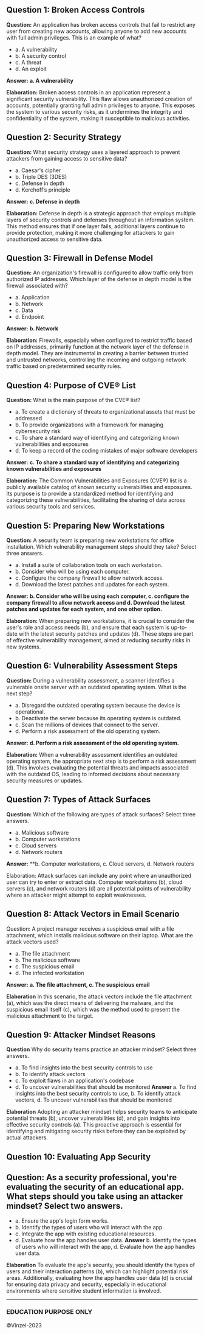 ## Question 1: Broken Access Controls
**Question:** An application has broken access controls that fail to restrict any user from creating new accounts, allowing anyone to add new accounts with full admin privileges. This is an example of what?

- a. A vulnerability
- b. A security control
- c. A threat
- d. An exploit

**Answer:** **a. A vulnerability**

**Elaboration:** Broken access controls in an application represent a significant security vulnerability. This flaw allows unauthorized creation of accounts, potentially granting full admin privileges to anyone. This exposes the system to various security risks, as it undermines the integrity and confidentiality of the system, making it susceptible to malicious activities.

## Question 2: Security Strategy
**Question:** What security strategy uses a layered approach to prevent attackers from gaining access to sensitive data?

- a. Caesar's cipher
- b. Triple DES (3DES)
- c. Defense in depth
- d. Kerchoff’s principle

**Answer:** **c. Defense in depth**

**Elaboration:** Defense in depth is a strategic approach that employs multiple layers of security controls and defenses throughout an information system. This method ensures that if one layer fails, additional layers continue to provide protection, making it more challenging for attackers to gain unauthorized access to sensitive data.

## Question 3: Firewall in Defense Model
**Question:** An organization's firewall is configured to allow traffic only from authorized IP addresses. Which layer of the defense in depth model is the firewall associated with?

- a. Application
- b. Network
- c. Data
- d. Endpoint

**Answer:** **b. Network**

**Elaboration:** Firewalls, especially when configured to restrict traffic based on IP addresses, primarily function at the network layer of the defense in depth model. They are instrumental in creating a barrier between trusted and untrusted networks, controlling the incoming and outgoing network traffic based on predetermined security rules.

## Question 4: Purpose of CVE® List
**Question:** What is the main purpose of the CVE® list?

- a. To create a dictionary of threats to organizational assets that must be addressed
- b. To provide organizations with a framework for managing cybersecurity risk
- c. To share a standard way of identifying and categorizing known vulnerabilities and exposures
- d. To keep a record of the coding mistakes of major software developers

**Answer:** **c. To share a standard way of identifying and categorizing known vulnerabilities and exposures**

**Elaboration:** The Common Vulnerabilities and Exposures (CVE®) list is a publicly available catalog of known security vulnerabilities and exposures. Its purpose is to provide a standardized method for identifying and categorizing these vulnerabilities, facilitating the sharing of data across various security tools and services.

## Question 5: Preparing New Workstations
**Question:** A security team is preparing new workstations for office installation. Which vulnerability management steps should they take? Select three answers.

- a. Install a suite of collaboration tools on each workstation.
- b. Consider who will be using each computer.
- c. Configure the company firewall to allow network access.
- d. Download the latest patches and updates for each system.

**Answer:** **b. Consider who will be using each computer, c. configure the company firewall to allow network access and d. Download the latest patches and updates for each system, and one other option.**

**Elaboration:** When preparing new workstations, it is crucial to consider the user's role and access needs (b), and ensure that each system is up-to-date with the latest security patches and updates (d). These steps are part of effective vulnerability management, aimed at reducing security risks in new systems.

## Question 6: Vulnerability Assessment Steps
**Question:** During a vulnerability assessment, a scanner identifies a vulnerable onsite server with an outdated operating system. What is the next step?

- a. Disregard the outdated operating system because the device is operational.
- b. Deactivate the server because its operating system is outdated.
- c. Scan the millions of devices that connect to the server.
- d. Perform a risk assessment of the old operating system.

**Answer:** **d. Perform a risk assessment of the old operating system.**

**Elaboration:** When a vulnerability assessment identifies an outdated operating system, the appropriate next step is to perform a risk assessment (d). This involves evaluating the potential threats and impacts associated with the outdated OS, leading to informed decisions about necessary security measures or updates.

## Question 7: Types of Attack Surfaces
**Question:** Which of the following are types of attack surfaces? Select three answers.

- a. Malicious software
- b. Computer workstations
- c. Cloud servers
- d. Network routers

**Answer:** **b. Computer workstations, c. Cloud servers, d. Network routers

Elaboration: Attack surfaces can include any point where an unauthorized user can try to enter or extract data. Computer workstations (b), cloud servers (c), and network routers (d) are all potential points of vulnerability where an attacker might attempt to exploit weaknesses.

## Question 8: Attack Vectors in Email Scenario
Question: A project manager receives a suspicious email with a file attachment, which installs malicious software on their laptop. What are the attack vectors used?

- a. The file attachment
- b. The malicious software
- c. The suspicious email
- d. The infected workstation

**Answer:** **a. The file attachment, c. The suspicious email**

**Elaboration** In this scenario, the attack vectors include the file attachment (a), which was the direct means of delivering the malware, and the suspicious email itself (c), which was the method used to present the malicious attachment to the target.

## Question 9: Attacker Mindset Reasons
**Question** Why do security teams practice an attacker mindset? Select three answers.

- a. To find insights into the best security controls to use
- b. To identify attack vectors
- c. To exploit flaws in an application's codebase
- d. To uncover vulnerabilities that should be monitored
**Answer** a. To find insights into the best security controls to use, b. To identify attack vectors, d. To uncover vulnerabilities that should be monitored

**Elaboration** Adopting an attacker mindset helps security teams to anticipate potential threats (b), uncover vulnerabilities (d), and gain insights into effective security controls (a). This proactive approach is essential for identifying and mitigating security risks before they can be exploited by actual attackers.

## Question 10: Evaluating App Security
## Question: As a security professional, you're evaluating the security of an educational app. What steps should you take using an attacker mindset? Select two answers.

- a. Ensure the app's login form works.
- b. Identify the types of users who will interact with the app.
- c. Integrate the app with existing educational resources.
- d. Evaluate how the app handles user data.
**Answer** b. Identify the types of users who will interact with the app, d. Evaluate how the app handles user data.

**Elaboration** To evaluate the app's security, you should identify the types of users and their interaction patterns (b), which can highlight potential risk areas. Additionally, evaluating how the app handles user data (d) is crucial for ensuring data privacy and security, especially in educational environments where sensitive student information is involved.

---------------
### EDUCATION PURPOSE ONLY
©Vinzel-2023
